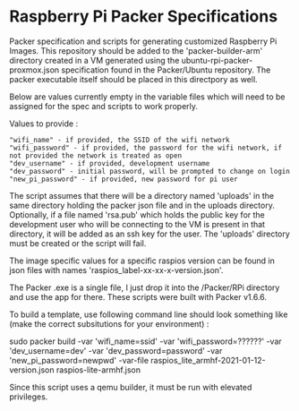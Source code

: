 # Raspberry Pi Packer Specifications
 
 
Packer specification and scripts for generating customized Raspberry Pi Images.  This repository should be added to the 'packer-builder-arm' directory created in a VM generated using the ubuntu-rpi-packer-proxmox.json specification found in the Packer/Ubuntu repository.  The packer executable itself should be placed in this directpory as well.

Below are values currently empty in the variable files which will need to
be assigned for the spec and scripts to work properly.

Values to provide :

    "wifi_name" - if provided, the SSID of the wifi network
    "wifi_password" - if provided, the password for the wifi network, if not provided the network is treated as open
    "dev_username" - if provided, development username
    "dev_password" - initial password, will be prompted to change on login
    "new_pi_password" - if provided, new password for pi user

The script assumes that there will be a directory named 'uploads' in the same
directory holding the packer json file and in the uploads directory.  Optionally,
if a file named 'rsa.pub' which holds the public key for the development
user who will be connecting to the VM is present in that directory, it will be
added as an ssh key for the user.  The 'uploads' directory must be created or the script will fail.

The image specific values for a specific raspios version can be found in json files
with names 'raspios_label-xx-xx-x-version.json'.

The Packer .exe is a single file, I just drop it into the /Packer/RPi directory
and use the app for there.  These scripts were built with Packer v1.6.6.

To build a template, use following command line should look something like (make the correct subsitutions for your environment) :

sudo packer build -var 'wifi_name=ssid' -var 'wifi_password=??????' -var 'dev_username=dev' -var 'dev_password=password' -var 'new_pi_password=newpwd' -var-file raspios_lite_armhf-2021-01-12-version.json raspios-lite-armhf.json

Since this script uses a qemu builder, it must be run with elevated privileges.

